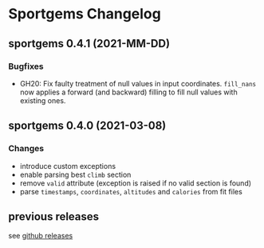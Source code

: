 # Sportgems Changelog

## sportgems 0.4.1 (2021-MM-DD)
### Bugfixes
* GH20: Fix faulty treatment of null values in input coordinates. `fill_nans` now
        applies a forward (and backward) filling to fill null values with existing
        ones.


## sportgems 0.4.0 (2021-03-08)
### Changes
* introduce custom exceptions
* enable parsing best `climb` section
* remove `valid` attribute (exception is raised if no valid section is found)
* parse `timestamps`, `coordinates`, `altitudes` and `calories` from fit files


## previous releases
see [github releases](https://github.com/fgebhart/sportgems/releases)